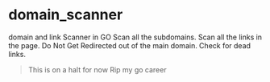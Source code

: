 # domain_scanner
domain and link Scanner in GO
Scan all the subdomains.
Scan all the links in the page.
Do Not Get Redirected out of the main domain.
Check for dead links.


> This is on a halt for now
> Rip my go career
